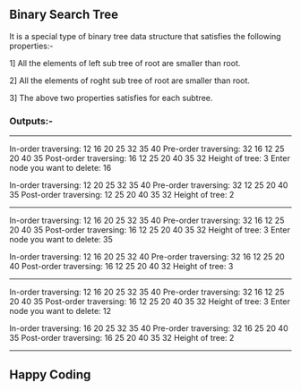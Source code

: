 ## Binary Search Tree

It is a special type of binary tree data structure that satisfies the following properties:- 

1] All the elements of left sub tree of root are smaller than root.

2] All the elements of roght sub tree of root are smaller than root.

3] The above two properties satisfies for each subtree.

### Outputs:-

______________________________________________________________________________________

In-order traversing: 12 16 20 25 32 35 40
Pre-order traversing: 32 16 12 25 20 40 35
Post-order traversing: 16 12 25 20 40 35 32
Height of tree: 3
Enter node you want to delete: 16

In-order traversing: 12 20 25 32 35 40
Pre-order traversing: 32 12 25 20 40 35
Post-order traversing: 12 25 20 40 35 32
Height of tree: 2

--------------------------------------------------

In-order traversing: 12 16 20 25 32 35 40
Pre-order traversing: 32 16 12 25 20 40 35
Post-order traversing: 16 12 25 20 40 35 32
Height of tree: 3
Enter node you want to delete: 35

In-order traversing: 12 16 20 25 32 40
Pre-order traversing: 32 16 12 25 20 40
Post-order traversing: 16 12 25 20 40 32
Height of tree: 3

-------------------------------------------------

In-order traversing: 12 16 20 25 32 35 40
Pre-order traversing: 32 16 12 25 20 40 35
Post-order traversing: 16 12 25 20 40 35 32
Height of tree: 3
Enter node you want to delete: 12

In-order traversing: 16 20 25 32 35 40
Pre-order traversing: 32 16 25 20 40 35
Post-order traversing: 16 25 20 40 35 32
Height of tree: 2

------------------------------------------------

## Happy Coding
